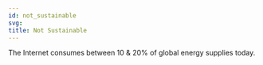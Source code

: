 ```yaml
---
id: not_sustainable
svg: 
title: Not Sustainable
---
```


The Internet consumes between 10 & 20% of global energy supplies today.
